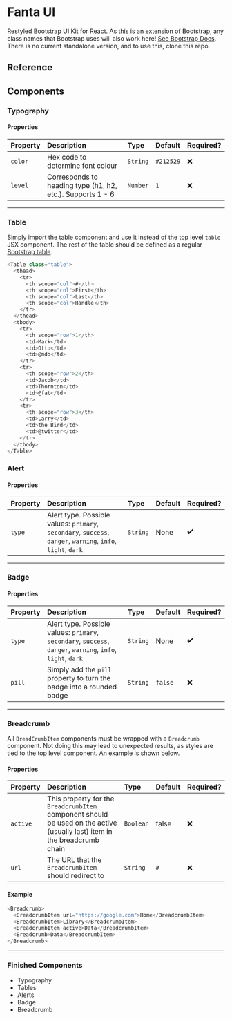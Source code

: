 # Fanta UI

Restyled Bootstrap UI Kit for React. As this is an extension of Bootstrap, any class names that Bootstrap uses will also work here! [See Bootstrap Docs](https://getbootstrap.com/docs/4.5/getting-started/introduction/). There is no current standalone version, and to use this, clone this repo.

## Reference

## Components

### Typography

#### Properties

| Property | Description                                                | Type     | Default   | Required? |
| :------- | :--------------------------------------------------------- | :------- | :-------- | :-------- |
| `color`  | Hex code to determine font colour                          | `String` | `#212529` | ❌        |
| `level`  | Corresponds to heading type (h1, h2, etc.). Supports 1 - 6 | `Number` | `1`       | ❌        |

---

### Table

Simply import the table component and use it instead of the top level `table` JSX component. The rest of the table should be defined as a regular [Bootstrap table](https://getbootstrap.com/docs/4.5/content/tables/).

```javascript
<Table class="table">
  <thead>
    <tr>
      <th scope="col">#</th>
      <th scope="col">First</th>
      <th scope="col">Last</th>
      <th scope="col">Handle</th>
    </tr>
  </thead>
  <tbody>
    <tr>
      <th scope="row">1</th>
      <td>Mark</td>
      <td>Otto</td>
      <td>@mdo</td>
    </tr>
    <tr>
      <th scope="row">2</th>
      <td>Jacob</td>
      <td>Thornton</td>
      <td>@fat</td>
    </tr>
    <tr>
      <th scope="row">3</th>
      <td>Larry</td>
      <td>the Bird</td>
      <td>@twitter</td>
    </tr>
  </tbody>
</Table>
```

### Alert

#### Properties

| Property | Description                                                                                                  | Type     | Default | Required? |
| :------- | :----------------------------------------------------------------------------------------------------------- | :------- | :------ | :-------- |
| `type`   | Alert type. Possible values: `primary`, `secondary`, `success`, `danger`, `warning`, `info`, `light`, `dark` | `String` | None    | ✔️        |

---

### Badge

#### Properties

| Property | Description                                                                                                  | Type     | Default | Required? |
| :------- | :----------------------------------------------------------------------------------------------------------- | :------- | :------ | :-------- |
| `type`   | Alert type. Possible values: `primary`, `secondary`, `success`, `danger`, `warning`, `info`, `light`, `dark` | `String` | None    | ✔️        |
| `pill`   | Simply add the `pill` property to turn the badge into a rounded badge                                        | `String` | `false` | ❌        |

---

### Breadcrumb

All `BreadCrumbItem` components must be wrapped with a `Breadcrumb` component. Not doing this may lead to unexpected results, as styles are tied to the top level component. An example is shown below.

#### Properties

| Property | Description                                                                                                               | Type      | Default | Required? |
| :------- | :------------------------------------------------------------------------------------------------------------------------ | :-------- | :------ | :-------- |
| `active` | This property for the `BreadcrumbItem` component should be used on the active (usually last) item in the breadcrumb chain | `Boolean` | false   | ❌        |
| `url`    | The URL that the `BreadcrumbItem` should redirect to                                                                      | `String`  | `#`     | ❌        |

#### Example

```javascript
<Breadcrumb>
  <BreadcrumbItem url="https://google.com">Home</BreadcrumbItem>
  <BreadcrumbItem>Library</BreadcrumbItem>
  <BreadcrumbItem active>Data</BreadcrumbItem>
  <Breadcrumb>Data</BreadcrumbItem>
</Breadcrumb>
```

---

### Finished Components

- Typography
- Tables
- Alerts
- Badge
- Breadcrumb

<!-- ### Unfinished Components

 ! = Probably don't need to touch - just turn into a React component and double check for UI/UX improvements

- Buttons
- Button group
- Card
- Carousel
- Collapse
- Dropdowns
- Forms
- Input group
- Jumbotron
- List group
- Media object
- Modal
- Navs
- Navbar
- Pagination
- Popovers
- Progress
- Scrollspy
- Spinners
- Toasts
- Tooltips
- ! Figures
- ! Images
- ! Code -->
